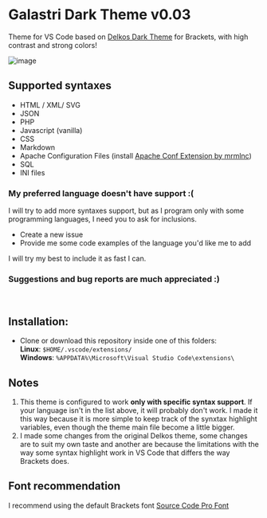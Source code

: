 # Galastri Dark Theme v0.03
Theme for VS Code based on [Delkos Dark Theme](https://github.com/David5i6/Brackets-Delkos-Dark-Theme) for Brackets, with high contrast and strong colors!

![image](https://user-images.githubusercontent.com/49572917/113118009-68fecf00-91e5-11eb-86cd-a3bbfc3030eb.png)

## Supported syntaxes
- HTML / XML/ SVG
- JSON
- PHP
- Javascript (vanilla)
- CSS
- Markdown
- Apache Configuration Files (install [Apache Conf Extension by mrmlnc](https://marketplace.visualstudio.com/items?itemName=mrmlnc.vscode-apache))
- SQL
- INI files

### My preferred language doesn't have support :(
I will try to add more syntaxes support, but as I program only with some programming languages, I need you to ask for inclusions.
- Create a new issue
- Provide me some code examples of the language you'd like me to add

I will try my best to include it as fast I can.

### Suggestions and bug reports are much appreciated :)

<br>

## Installation:
- Clone or download this repository inside one of this folders:<br>
  **Linux**: `$HOME/.vscode/extensions/`<br>
  **Windows**: `%APPDATA%\Microsoft\Visual Studio Code\extensions\`

## Notes
1. This theme is configured to work **only with specific syntax support**. If your language isn't in the list above, it will probably don't work. I made it this way because it is more simple to keep track of the synxtax highlight variables, even though the theme main file become a little bigger.
2. I made some changes from the original Delkos theme, some changes are to suit my own taste and another are because the limitations with the way some syntax highlight work in VS Code that differs the way Brackets does.

## Font recommendation
I recommend using the default Brackets font [Source Code Pro Font](https://github.com/adobe-fonts/source-code-pro)
